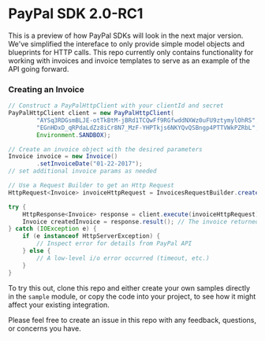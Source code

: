 # PayPal SDK 2.0-RC1

This is a preview of how PayPal SDKs will look in the next major version. We've simplified the intereface to only provide
simple model objects and blueprints for HTTP calls. This repo currently only contains functionality for working with invoices
and invoice templates to serve as an example of the API going forward.


### Creating an Invoice

```java
// Construct a PayPalHttpClient with your clientId and secret
PayPalHttpClient client = new PayPalHttpClient(
		"AYSq3RDGsmBLJE-otTkBtM-jBRd1TCQwFf9RGfwddNXWz0uFU9ztymylOhRS",
		"EGnHDxD_qRPdaLdZz8iCr8N7_MzF-YHPTkjs6NKYQvQSBngp4PTTVWkPZRbL",
		Environment.SANDBOX);

// Create an invoice object with the desired parameters
Invoice invoice = new Invoice()
		.setInvoiceDate("01-22-2017");
// set additional invoice params as needed

// Use a Request Builder to get an Http Request
HttpRequest<Invoice> invoiceHttpRequest = InvoicesRequestBuilder.create(invoice);

try {
	HttpResponse<Invoice> response = client.execute(invoiceHttpRequest);
	Invoice createdInvoice = response.result(); // The invoice returned from the API
} catch (IOException e) {
	if (e instanceof HttpServerException) {
		// Inspect error for details from PayPal API
	} else {
		// A low-level i/o error occurred (timeout, etc.)
	}
}
```

To try this out, clone this repo and either create your own samples directly in the `sample` module, or copy the code into your
project, to see how it might affect your existing integration.

Please feel free to create an issue in this repo with any feedback, questions, or concerns you have.
